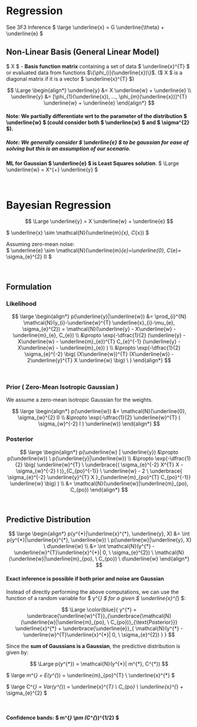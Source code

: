 # Regression
See 3F3 Inference $ \large \underline{x} = G \underline{\theta} + \underline{e}  $

## Non-Linear Basis (General Linear Model)

$ X $ - **Basis function matrix** containing a set of data $ \underline{x}^{T} $ or evaluated data from functions $\{\phi_{i}(\underline{x})\}$. ($ X $ is a diagonal matrix if it is a vector $ \underline{x}^{T} $)

$$ \Large
\begin{align*}
\underline{y} &= X \underline{w} + \underline{e} \\
\underline{y} &= [\phi_{1}(\underline{x}), ..., \phi_{m}(\underline{x})]^{T} \underline{w} + \underline{e}
\end{align*}
$$

#### Note: We partially differentiate wrt to the parameter of the distribution $ \underline{w} $ (could consider both $ \underline{w} $ and $ \sigma^{2} $).

##### Note: We generally consider $ \underline{e} $ to be gaussian for ease of solving but this is an assumption of our scenario.

**ML for Gaussian $ \underline{e} $ is Least Squares solution**.
$ \Large \underline{w} = X^{+} \underline{y} $ 

</br>

# Bayesian Regression

$$ \Large \underline{y} = X \underline{w} + \underline{e} $$

$ \underline{x} \sim \mathcal{N}(\underline{m}_{x}, C_{x}) $

Assuming zero-mean noise:</br>
$ \underline{e} \sim \mathcal{N}(\underline{m}_{e}=\underline{0}, C_{e}= \sigma_{e}^{2} I) $

</br>

## Formulation

### Likelihood

$$ \large 
\begin{align*}
p(\underline{y}|\underline{w}) &= \prod_{i}^{N} \mathcal{N}(y_{i}-\underline{w}^{T} \underline{x}_{i}-\mu_{e}, \sigma_{e}^{2}) = \mathcal{N}(\underline{y} - X\underline{w} - \underline{m}_{e}, C_{e}) \\
&\propto \exp(-\dfrac{1}{2} (\underline{y} - X\underline{w} - \underline{m}_{e})^{T} C_{e}^{-1} (\underline{y} - X\underline{w} - \underline{m}_{e}) ) \\
&\propto \exp(-\dfrac{1}{2} \sigma_{e}^{-2} \big( (X\underline{w})^{T} (X\underline{w}) - 2\underline{y}^{T} X \underline{w} \big) \ )
\end{align*}
$$

</br>

### Prior ( Zero-Mean Isotropic Gaussian )
We assume a zero-mean isotropic Gaussian for the weights.

$$ \large
\begin{align*}
p(\underline{w}) &= \mathcal{N}(\underline{0}, \sigma_{w}^{2} I) \\
&\propto \exp(-\dfrac{1}{2} \underline{w}^{T} ( \sigma_{w}^{-2} I )
\underline{w})
\end{align*}
$$

### Posterior

$$ \large
\begin{align*}
p(\underline{w} | \underline{y}) &\propto p(\underline{w}) \ p(\underline{y}|\underline{w}) \\
&\propto \exp(-\dfrac{1}{2} \big( \underline{w}^{T} \ \underbrace{( \sigma_{e}^{-2} X^{T} X - \sigma_{w}^{-2} I )}_{C_{po}^{-1}}
\ \underline{w} - 2 \ \underbrace{ \sigma_{e}^{-2} \underline{y}^{T} X }_{\underline{m}_{po}^{T} C_{po}^{-1}} \underline{w} \big) ) \\
&= \mathcal{N}(\underline{w}|\underline{m}_{po}, C_{po}) 
\end{align*}
$$

</br>

## Predictive Distribution

$$ \large
\begin{align*}
p(y^{*}|\underline{x}^{*}, \underline{y}, X) &= \int p(y^{*}|\underline{x}^{*}, \underline{w}) \ p(\underline{w}|\underline{y}, X) \ d\underline{w} \\
&= \int \mathcal{N}(y^{*} - \underline{w}^{T}\underline{x}^{*}| 0, \ \sigma_{e}^{2}) \ \mathcal{N}(\underline{w}|\underline{m}_{po}, \ C_{po}) \ d\underline{w} 
\end{align*}
$$

#### Exact inference is possible if both prior and noise are Gaussian

Instead of directly performing the above computations, we can use the function of a random variable for $ y^{*} $ for a given $ \underline{x}^{*} $:

$$ \Large \color{blue}{
y^{*} = \underbrace{\underline{w}^{T}}_{\underbrace{\mathcal{N}(\underline{w}|\underline{m}_{po}, \ C_{po})}_{\text{Posterior}}} \underline{x}^{*} + \underbrace{\underline{e}}_{ \mathcal{N}(y^{*} - \underline{w}^{T}\underline{x}^{*}| 0, \ \sigma_{e}^{2}) } 
}
$$

Since the **sum of Gaussians is a Gaussian**, the predictive distribution is given by:

$$ \Large p(y^{*}) = \mathcal{N}(y^{*}| m^{*}, C^{*}) $$

$ \large m^{*} = E(y^{*}) = \underline{m}_{po}^{T} \ \underline{x}^{*} $

$ \large C^{*} = Var(y^{*}) = \underline{x}^{*T} \ C_{po} \ \underline{x}^{*} + \sigma_{e}^{2} $

</br>

#### Confidence bands: $ m^{*} \pm (C^{*})^{1/2} $

